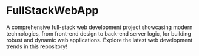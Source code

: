 # FullStackWebApp
A comprehensive full-stack web development project showcasing modern technologies, from front-end design to back-end server logic, for building robust and dynamic web applications. Explore the latest web development trends in this repository!
